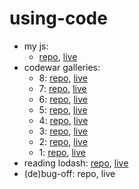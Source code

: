 # using-code

* my js: 
  * [repo](https://github.com/colevanderswands/javascript), [live](https://colevanderswands.github.io/javascript)
* codewar galleries:
  * 8: [repo](https://github.com/colevanderswands/kyu-8), [live](https://colevanderswands.github.io/kyu-8)
  * 7: [repo](https://github.com/colevanderswands/kyu-7), [live](https://colevanderswands.github.io/kyu-7)
  * 6: [repo](https://github.com/colevanderswands/kyu-6), [live](https://colevanderswands.github.io/kyu-6)
  * 5: [repo](https://github.com/colevanderswands/kyu-5), [live](https://colevanderswands.github.io/kyu-5)  
  * 4: [repo](https://github.com/colevanderswands/kyu-4), [live](https://colevanderswands.github.io/kyu-4)  
  * 3: [repo](https://github.com/colevanderswands/kyu-3), [live](https://colevanderswands.github.io/kyu-3)  
  * 2: [repo](https://github.com/colevanderswands/kyu-2), [live](https://colevanderswands.github.io/kyu-2)  
  * 1: [repo](https://github.com/colevanderswands/kyu-1), [live](https://colevanderswands.github.io/kyu-1)
* reading lodash:  [repo](https://github.com/colevanderswands/lodash), [live](https://colevanderswands.github.io/lodash)
* (de)bug-off: repo, live
  
